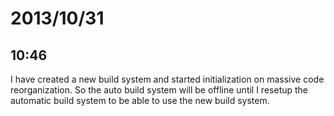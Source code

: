 # 2013/10/31

## 10:46

I have created a new build system and started initialization on massive code
reorganization. So the auto build system will be offline until I resetup the
automatic build system to be able to use the new build system.


